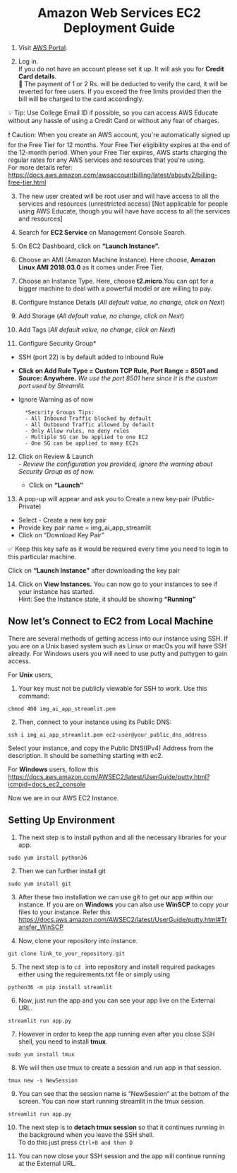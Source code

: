 <h1 align = "center">Amazon Web Services EC2 Deployment Guide</h1>

1. Visit [AWS Portal](https://aws.amazon.com/free/).  

2. Log in.  
  If you do not have an account please set it up. It will ask you for **Credit Card details**.  
  :pushpin: The payment of 1 or 2 Rs. will be deducted to verify the card, it will be reverted for free users. If you exceed the free limits provided then the bill will be charged   to the card accordingly.  
  
:bulb: Tip: Use College Email ID if possible, so you can access AWS Educate without any hassle of using a Credit Card or without any fear of charges.
 
:heavy_exclamation_mark:  Caution: When you create an AWS account, you're automatically signed up for the Free Tier for 12 months. Your Free Tier eligibility expires at the end of the 12-month period. When your Free Tier expires, AWS starts charging the regular rates for any AWS services and resources that you're using.  
For more details refer: https://docs.aws.amazon.com/awsaccountbilling/latest/aboutv2/billing-free-tier.html

3. The new user created will be root user and will have access to all the services and resources (unrestricted access) [Not applicable for people using AWS Educate, though you will have have access to all the services and resources]

4. Search for **EC2 Service** on Management Console Search. 

5. On EC2 Dashboard, click on **“Launch Instance”.**

6. Choose an AMI (Amazon Machine Instance). Here choose, **Amazon Linux AMI 2018.03.0** as it comes under Free Tier. 

7. Choose an Instance Type. Here, choose **t2.micro**.You can opt for a bigger machine to deal with a powerful model or are willing to pay.

8. Configure Instance Details (_All default value, no change, click on Next_)

9. Add Storage (_All default value, no change, click on Next_)

10. Add Tags (_All default value, no change, click on Next_)

11. Configure Security Group*
- SSH (port 22) is by default added to Inbound Rule
- **Click on Add Rule Type = Custom TCP Rule, Port Range = 8501 and Source: Anywhere.** _We use the port 8501 here since it is the custom port used by Streamlit._
- Ignore Warning as of now 
	
		*Security Groups Tips:
		- All Inbound Traffic blocked by default
		- All Outbound Traffic allowed by default
		- Only Allow rules, no deny rules
		- Multiple SG can be applied to one EC2
		- One SG can be applied to many EC2s
    
12. Click on Review & Launch  
		- _Review the configuration you provided, ignore the warning about Security Group as of now._
	 - Click on **“Launch”**

13. A pop-up will appear and ask you to Create a new key-pair (Public-Private)
  - Select - Create a new key pair
  - Provide key pair name = img_ai_app_streamlit
  - Click on “Download Key Pair”
	
:white_check_mark: Keep this key safe as it would be required every time you need to login to this particular machine. 

  Click on **“Launch Instance”** after downloading the key pair

14. Click on **View Instances.** You can now go to your instances to see if your instance has started.   
    Hint: See the Instance state, it should be showing **“Running”**
    
## Now let’s Connect to EC2 from Local Machine 

There are several methods of getting access into our instance using SSH. If you are on a Unix based system such as Linux or macOs you will have SSH already. For Windows users you will need to use putty and puttygen to gain access. 

For **Unix** users,

1. Your key must not be publicly viewable for SSH to work. Use this command:
```console 
chmod 400 img_ai_app_streamlit.pem                
```            
2. Then, connect to your instance using its Public DNS:  
```console 
ssh i img_ai_app_streamlit.pem ec2-user@your_public_dns_address 
 ```  
Select your instance, and copy the Public DNS(IPv4) Address from the description. It should be something starting with ec2.

For **Windows** users, follow this https://docs.aws.amazon.com/AWSEC2/latest/UserGuide/putty.html?icmpid=docs_ec2_console

Now we are in our AWS EC2 Instance.

## Setting Up Environment 

1. The next step is to install python and all the necessary libraries for your app.
```console 
sudo yum install python36
 ```  
 2. Then we can further install git 
 ```console 
sudo yum install git
 ``` 
 3. After these two installation we can use git to get our app within our instance. If you are on **Windows** you can also use **WinSCP** to copy your files to your instance. 
  Refer this https://docs.aws.amazon.com/AWSEC2/latest/UserGuide/putty.html#Transfer_WinSCP
  
 4. Now, clone your repository into instance. 
 ```console 
 git clone link_to_your_repository.git
 ``` 
 
 5. The next step is to  `cd `  into repository and install required packages either using the requirements.txt file or simply using
```console 
python36 -m pip install streamlit
 ``` 
 
 6. Now, just run the app and you can see your app live on the External URL.
```console 
streamlit run app.py
 ``` 
7. However in order to keep the app running even after you close SSH shell, you need to install **tmux**.
```console 
sudo yum install tmux
 ``` 
 8. We will then use tmux to create a session and run app in that session.
 ```console 
tmux new -s NewSession
 ``` 
9. You can see that the session name is “NewSession” at the bottom of the screen. You can now start running streamlit in the tmux session.
 ```console 
streamlit run app.py
 ``` 
10. The next step is to **detach tmux session** so that it continues running in the background when you leave the SSH shell.   
To do this just press `Ctrl+B and then D`

11. You can now close your SSH session and the app will continue running at the External URL.
